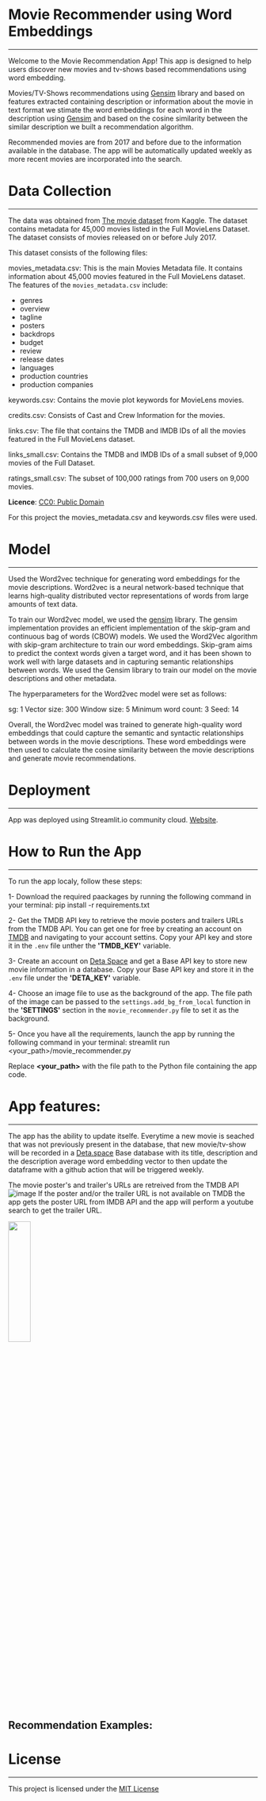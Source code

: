 # Movie Recommender using Word Embeddings
-----------------------------------------------

Welcome to the Movie Recommendation App! This app is designed to help users discover new movies and tv-shows based recommendations using word embedding.

Movies/TV-Shows recommendations using [Gensim](https://radimrehurek.com/gensim/) library and based on features extracted containing description or information about the movie in text format we stimate the word embeddings for each word in the description using [Gensim](https://radimrehurek.com/gensim/) and based on the cosine similarity between the similar description we built a recommendation algorithm.

Recommended movies are from 2017 and before due to the information available in the database. The app will be automatically updated weekly as more recent movies are incorporated into the search.

# Data Collection
-----------------------------------------------
The data was obtained from [The movie dataset](https://www.kaggle.com/datasets/rounakbanik/the-movies-dataset) from Kaggle. The dataset contains metadata for 45,000 movies listed in the Full MovieLens Dataset. The dataset consists of movies released on or before July 2017.

This dataset consists of the following files:

movies_metadata.csv: This is the main Movies Metadata file. It contains information about 45,000 movies featured in the Full MovieLens dataset.
The features of the `movies_metadata.csv` include:
* genres
* overview
* tagline
* posters
* backdrops
* budget
* review
* release dates
* languages
* production countries
* production companies

keywords.csv: Contains the movie plot keywords for MovieLens movies.

credits.csv: Consists of Cast and Crew Information for the movies.

links.csv: The file that contains the TMDB and IMDB IDs of all the movies featured in the Full MovieLens dataset.

links_small.csv: Contains the TMDB and IMDB IDs of a small subset of 9,000 movies of the Full Dataset.

ratings_small.csv: The subset of 100,000 ratings from 700 users on 9,000 movies.

**Licence**:  [CC0: Public Domain](https://creativecommons.org/publicdomain/zero/1.0/)

For this project the movies_metadata.csv and keywords.csv files were used.

# Model 
------------------------------------------------------------------------------
Used the Word2vec technique for generating word embeddings for the movie descriptions. Word2vec is a neural network-based technique that learns high-quality distributed vector representations of words from large amounts of text data.

To train our Word2vec model, we used the [gensim](https://radimrehurek.com/gensim/) library. The gensim implementation provides an efficient implementation of the skip-gram and continuous bag of words (CBOW) models. We used the Word2Vec algorithm with skip-gram architecture to train our word embeddings. Skip-gram aims to predict the context words given a target word, and it has been shown to work well with large datasets and in capturing semantic relationships between words. We used the Gensim library to train our model on the movie descriptions and other metadata.

The hyperparameters for the Word2vec model were set as follows:

sg: 1
Vector size: 300
Window size: 5
Minimum word count: 3
Seed: 14

Overall, the Word2vec model was trained to generate high-quality word embeddings that could capture the semantic and syntactic relationships between words in the movie descriptions. These word embeddings were then used to calculate the cosine similarity between the movie descriptions and generate movie recommendations.
 
# Deployment
--------------------------------------------------------------------------------
App was deployed using Streamlit.io community cloud. [Website](link).

# How to Run the App
----------------------------------------------------------------------------------
To run the app localy, follow these steps:

1- Download the required paackages by running the following command in your terminal:
  pip install -r requirements.txt
 
2- Get the TMDB API key to retrieve the movie posters and trailers URLs from the TMDB API. You can get one for free by creating an account on [TMDB](https://www.themoviedb.org/) and navigating to your account settins. Copy your API key and store it in the `.env` file unther the **'TMDB_KEY'** variable.

3- Create an account on [Deta Space](https://deta.space/) and get a Base API key to store new movie information in a database. Copy your Base API key and store it in the `.env` file under the **'DETA_KEY'** variable.

4- Choose an image file to use as the background of the app. The file path of the image can be passed to the `settings.add_bg_from_local` function in the **'SETTINGS'** section in the `movie_recommender.py` file to set it as the background.

5- Once you have all the requirements, launch the app by running the following command in your terminal: streamlit run <your_path>/movie_recommender.py

 Replace **<your_path>** with the file path to the Python file containing the app code.


# App features:
----------------------------------------------------------------------------------
The app has the ability to update itselfe. Everytime a new movie is seached that was not previously present in the database, that new movie/tv-show will be recorded in a [Deta.space](https://deta.space/) Base database with its title, description and the description average word embedding vector to then update the dataframe with a github action that will be triggered weekly.

The movie poster's and trailer's URLs are retreived from the TMDB API ![image](https://github.com/jeshuacn/movie_recommender_app/assets/33787097/c3984046-7c1d-4f14-b41e-7be458b0768f)
If the poster and/or the trailer URL is not available on TMDB the app gets the poster URL from IMDB API and the app will perform a youtube search to get the trailer URL.

<img src="https://github.com/jeshuacn/movie_recommender_app/assets/33787097/c3984046-7c1d-4f14-b41e-7be458b0768f" width="30%" height="25%">

## Recommendation Examples:

# License
----------------------------------------------------
This project is licensed under the [MIT License](https://opensource.org/license/mit/)
